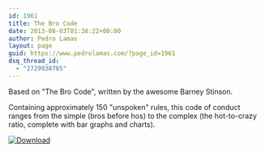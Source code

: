 ```yaml
---
id: 1961
title: The Bro Code
date: 2013-08-03T01:38:22+00:00
author: Pedro Lamas
layout: page
guid: https://www.pedrolamas.com/?page_id=1961
dsq_thread_id:
  - "2729938785"
---
```

Based on "The Bro Code", written by the awesome Barney Stinson.

Containing approximately 150 "unspoken" rules, this code of conduct ranges from the simple (bros before hos) to the complex (the hot-to-crazy ratio, complete with bar graphs and charts).

[![Download](wp-content/uploads/2013/08/258x67_WPS_Download_cyan.png)](http://windowsphone.com/s?appid=2f575845-7f15-4de2-acc8-cb68bcf954a7)
